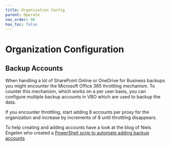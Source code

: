 ```yaml
---
title: Organization Config
parent: Operate
nav_order: 90
has_toc: false
---
```

# Organization Configuration

## Backup Accounts
When handling a lot of SharePoint Online or OneDrive for Business backups you might encounter the Microsoft Office 365 throttling mechanism.
To counter this mechanism, which works on a per user basis, you can configure multiple backup accounts in VBO which are used to backup the data.

If you encounter throttling, start adding 8 accounts per proxy for the organization and increase by increments of 8 until throttling disappears.

To help creating and adding accounts have a look at the blog of Niels Engelen who created a [PowerShell scrip to automate adding backup accounts](https://foonet.be/2020/01/03/veeam-backup-for-microsoft-office-365-adding-auxiliary-backup-accounts-via-powershell/)